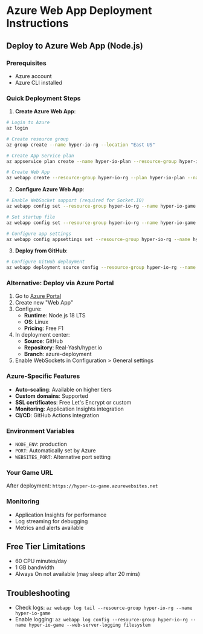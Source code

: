 # Azure Web App Deployment Instructions

## Deploy to Azure Web App (Node.js)

### Prerequisites
- Azure account
- Azure CLI installed

### Quick Deployment Steps

1. **Create Azure Web App**:
```bash
# Login to Azure
az login

# Create resource group
az group create --name hyper-io-rg --location "East US"

# Create App Service plan
az appservice plan create --name hyper-io-plan --resource-group hyper-io-rg --sku FREE --is-linux

# Create Web App
az webapp create --resource-group hyper-io-rg --plan hyper-io-plan --name hyper-io-game --runtime "NODE|18-lts"
```

2. **Configure Azure Web App**:
```bash
# Enable WebSocket support (required for Socket.IO)
az webapp config set --resource-group hyper-io-rg --name hyper-io-game --web-sockets-enabled true

# Set startup file
az webapp config set --resource-group hyper-io-rg --name hyper-io-game --startup-file "server.js"

# Configure app settings
az webapp config appsettings set --resource-group hyper-io-rg --name hyper-io-game --settings NODE_ENV=production
```

3. **Deploy from GitHub**:
```bash
# Configure GitHub deployment
az webapp deployment source config --resource-group hyper-io-rg --name hyper-io-game --repo-url https://github.com/Real-Yash/hyper.io --branch azure-deployment --manual-integration
```

### Alternative: Deploy via Azure Portal

1. Go to [Azure Portal](https://portal.azure.com)
2. Create new "Web App"
3. Configure:
   - **Runtime**: Node.js 18 LTS
   - **OS**: Linux
   - **Pricing**: Free F1
4. In deployment center:
   - **Source**: GitHub
   - **Repository**: Real-Yash/hyper.io
   - **Branch**: azure-deployment
5. Enable WebSockets in Configuration > General settings

### Azure-Specific Features

- **Auto-scaling**: Available on higher tiers
- **Custom domains**: Supported
- **SSL certificates**: Free Let's Encrypt or custom
- **Monitoring**: Application Insights integration
- **CI/CD**: GitHub Actions integration

### Environment Variables
- `NODE_ENV`: production
- `PORT`: Automatically set by Azure
- `WEBSITES_PORT`: Alternative port setting

### Your Game URL
After deployment: `https://hyper-io-game.azurewebsites.net`

### Monitoring
- Application Insights for performance
- Log streaming for debugging
- Metrics and alerts available

## Free Tier Limitations
- 60 CPU minutes/day
- 1 GB bandwidth
- Always On not available (may sleep after 20 mins)

## Troubleshooting
- Check logs: `az webapp log tail --resource-group hyper-io-rg --name hyper-io-game`
- Enable logging: `az webapp log config --resource-group hyper-io-rg --name hyper-io-game --web-server-logging filesystem`
